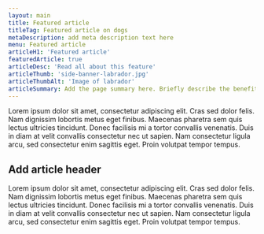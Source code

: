 ```yaml
---
layout: main
title: Featured article
titleTag: Featured article on dogs
metaDescription: add meta description text here
menu: Featured article
articleH1: 'Featured article'
featuredArticle: true
articleDesc: 'Read all about this feature'
articleThumb: 'side-banner-labrador.jpg'
articleThumbAlt: 'Image of labrador'
articleSummary: Add the page summary here. Briefly describe the benefits of the feature.
---
```

Lorem ipsum dolor sit amet, consectetur adipiscing elit. Cras sed dolor felis. Nam dignissim lobortis metus eget finibus. Maecenas pharetra sem quis lectus ultricies tincidunt. Donec facilisis mi a tortor convallis venenatis. Duis in diam at velit convallis consectetur nec ut sapien. Nam consectetur ligula arcu, sed consectetur enim sagittis eget. Proin volutpat tempor tempus.

## Add article header

Lorem ipsum dolor sit amet, consectetur adipiscing elit. Cras sed dolor felis. Nam dignissim lobortis metus eget finibus. Maecenas pharetra sem quis lectus ultricies tincidunt. Donec facilisis mi a tortor convallis venenatis. Duis in diam at velit convallis consectetur nec ut sapien. Nam consectetur ligula arcu, sed consectetur enim sagittis eget. Proin volutpat tempor tempus.
